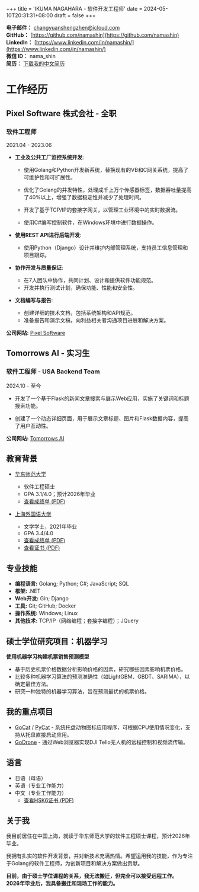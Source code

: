 +++
title = 'IKUMA NAGAHARA - 软件开发工程师'
date = 2024-05-10T20:31:31+08:00
draft = false
+++

**电子邮件：** [changyuanshengzhen@icloud.com](mailto:changyuanshengzhen@icloud.com)  
**GitHub：** [https://github.com/namashin](https://github.com/namashin)  
**LinkedIn：** [https://www.linkedin.com/in/namashin/](https://www.linkedin.com/in/namashin/)  
**微信 ID：** nama_shin  
**简历：** [下载我的中文简历](/resume/resume-ch.pdf)

# 工作经历

## Pixel Software 株式会社 - 全职
### 软件工程师

2021.04 - 2023.06

- **工业及公共工厂监控系统开发**:
  - 使用Golang和Python开发新系统，替换现有的VB和C网关系统，提高了可维护性和可扩展性。

  - 优化了Golang的并发特性，处理成千上万个传感器标签，数据吞吐量提高了40%以上，增强了数据稳定性并减少了处理时间。

  - 开发了基于TCP/IP的套接字网关，以管理工业环境中的实时数据流。

  - 使用C#编写控制软件，在Windows环境中进行数据操作。

- **使用REST API进行后端开发**:
  - 使用Python（Django）设计并维护内部管理系统，支持员工信息管理和项目跟踪。

- **协作开发与质量保证**:
  - 在7人团队中协作，共同计划、设计和提供软件功能规范。
  - 开发并执行测试计划，确保功能、性能和安全性。

- **文档编写与报告**:
  - 创建详细的技术文档，包括系统架构和API规范。
  - 准备报告和演示文稿，向利益相关者沟通项目进展和解决方案。

**公司网站:** [Pixel Software](https://www.pixelsoft.co.jp/pc/index.html)

## Tomorrows AI - 实习生
### 软件工程师 - USA Backend Team

2024.10 - 至今

- 开发了一个基于Flask的新闻文章搜索与展示Web应用，实施了关键词和标题搜索功能。

- 创建了一个动态详细页面，用于展示文章标题、图片和Flask数据内容，提高了用户互动性。

**公司网站:** [Tomorrows AI](https://www.linkedin.com/company/tomorrows-ai/mycompany/)

## 教育背景

- [华东师范大学](https://www.ecnu.edu.cn/)
  - 软件工程硕士
  - GPA 3.1/4.0；预计2026年毕业
  - [查看成绩单 (PDF)](/materials/transcript-master-en.pdf)

- [上海外国语大学](https://www.shisu.edu.cn/)
  - 文学学士，2021年毕业
  - GPA 3.4/4.0
  - [查看成绩单 (PDF)](/materials/transcript-bachelor-en.pdf)
  - [查看证书 (PDF)](/materials/certificate-bachelor.pdf)

## 专业技能

- **编程语言:** Golang; Python; C#; JavaScript; SQL
- **框架:** .NET
- **Web开发:** Gin; Django
- **工具:** Git; GitHub; Docker
- **操作系统:** Windows; Linux
- **其他技术:** TCP/IP（网络编程；套接字编程）；JQuery

## 硕士学位研究项目：机器学习
**使用机器学习构建机票销售预测模型**

- 基于历史机票价格数据分析影响价格的因素，研究哪些因素影响机票价格。
- 比较多种机器学习算法的预测准确性（如LightGBM、GBDT、SARIMA），以确定最佳方法。
- 研究一种独特的机器学习算法，旨在预测最优的机票价格。

## 我的重点项目

- [GoCat](https://github.com/namashin/GoCat) / [PyCat](https://github.com/namashin/PyCat) - 系统托盘动物图标应用程序，可根据CPU使用情况变化，支持从托盘直接启动应用。
- [GoDrone](https://github.com/namashin/GoDrone) - 通过Web浏览器实现DJI Tello无人机的远程控制和视频流传输。

## 语言

- 日语（母语）
- 英语（专业工作能力）
- 中文（专业工作能力）
  - [查看HSK6证书 (PDF)](/materials/hsk6_certificate.pdf)

## 关于我

我目前居住在中国上海，就读于华东师范大学的软件工程硕士课程，预计2026年毕业。

我拥有扎实的软件开发背景，并对新技术充满热情。希望运用我的技能，作为专注于Golang的软件工程师，为创新项目和解决方案做出贡献。

**目前，由于硕士学位课程的关系，我无法搬迁，但完全可以接受远程工作。**  
**2026年毕业后，我具备搬迁和现场工作的能力。**
